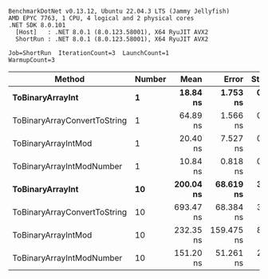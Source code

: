 ```

BenchmarkDotNet v0.13.12, Ubuntu 22.04.3 LTS (Jammy Jellyfish)
AMD EPYC 7763, 1 CPU, 4 logical and 2 physical cores
.NET SDK 8.0.101
  [Host]   : .NET 8.0.1 (8.0.123.58001), X64 RyuJIT AVX2
  ShortRun : .NET 8.0.1 (8.0.123.58001), X64 RyuJIT AVX2

Job=ShortRun  IterationCount=3  LaunchCount=1  
WarmupCount=3  

```
| Method                       | Number | Mean      | Error      | StdDev   | Min       | Max       | Gen0   | Allocated |
|----------------------------- |------- |----------:|-----------:|---------:|----------:|----------:|-------:|----------:|
| **ToBinaryArrayInt**             | **1**      |  **18.84 ns** |   **1.753 ns** | **0.096 ns** |  **18.75 ns** |  **18.94 ns** | **0.0004** |      **32 B** |
| ToBinaryArrayConvertToString | 1      |  64.89 ns |   1.566 ns | 0.086 ns |  64.80 ns |  64.96 ns | 0.0011 |      96 B |
| ToBinaryArrayIntMod          | 1      |  20.40 ns |   7.527 ns | 0.413 ns |  20.12 ns |  20.87 ns | 0.0004 |      32 B |
| ToBinaryArrayIntModNumber    | 1      |  10.84 ns |   0.818 ns | 0.045 ns |  10.81 ns |  10.89 ns | 0.0004 |      32 B |
| **ToBinaryArrayInt**             | **10**     | **200.04 ns** |  **68.619 ns** | **3.761 ns** | **195.73 ns** | **202.64 ns** | **0.0038** |     **320 B** |
| ToBinaryArrayConvertToString | 10     | 693.47 ns |  68.384 ns | 3.748 ns | 690.52 ns | 697.69 ns | 0.0114 |    1024 B |
| ToBinaryArrayIntMod          | 10     | 232.35 ns | 159.475 ns | 8.741 ns | 222.62 ns | 239.53 ns | 0.0038 |     320 B |
| ToBinaryArrayIntModNumber    | 10     | 151.20 ns |  51.261 ns | 2.810 ns | 148.06 ns | 153.48 ns | 0.0038 |     320 B |
